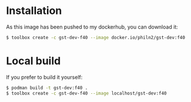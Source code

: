 # Installation

As this image has been pushed to my dockerhub, you can download it:

```sh
$ toolbox create -c gst-dev-f40 --image docker.io/philn2/gst-dev:f40
```

# Local build

If you prefer to build it yourself:

```sh
$ podman build -t gst-dev:f40 .
$ toolbox create -c gst-dev-f40 --image localhost/gst-dev:f40
```
